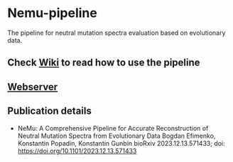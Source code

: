 # Nemu-pipeline

The pipeline for neutral mutation spectra evaluation based on evolutionary data.

## Check [Wiki](https://github.com/mitoclub/nemu-pipeline/wiki) to read how to use the pipeline

## [Webserver](https://nemu-pipeline.streamlit.app/)

## Publication details

-  NeMu: A Comprehensive Pipeline for Accurate Reconstruction of Neutral Mutation Spectra from Evolutionary Data
Bogdan Efimenko, Konstantin Popadin, Konstantin Gunbin
bioRxiv 2023.12.13.571433; doi: https://doi.org/10.1101/2023.12.13.571433 
